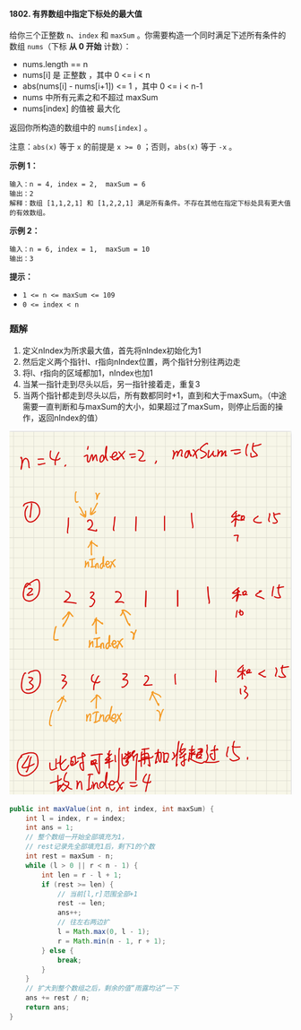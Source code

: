 #### 1802. 有界数组中指定下标处的最大值

给你三个正整数 `n`、`index` 和 `maxSum` 。你需要构造一个同时满足下述所有条件的数组 `nums`（下标 **从 0 开始** 计数）：

* nums.length == n
* nums[i] 是 正整数 ，其中 0 <= i < n
* abs(nums[i] - nums[i+1]) <= 1 ，其中 0 <= i < n-1
* nums 中所有元素之和不超过 maxSum
* nums[index] 的值被 最大化

返回你所构造的数组中的 `nums[index]` 。

注意：`abs(x)` 等于 `x` 的前提是 `x >= 0` ；否则，`abs(x)` 等于 `-x` 。

**示例 1：**

```shell
输入：n = 4, index = 2,  maxSum = 6
输出：2
解释：数组 [1,1,2,1] 和 [1,2,2,1] 满足所有条件。不存在其他在指定下标处具有更大值的有效数组。
```

**示例 2：**

```shell
输入：n = 6, index = 1,  maxSum = 10
输出：3
```

**提示：**

- `1 <= n <= maxSum <= 109`
- `0 <= index < n`

### 题解

1. 定义nIndex为所求最大值，首先将nIndex初始化为1
2. 然后定义两个指针l、r指向nIndex位置，两个指针分别往两边走
3. 将l、r指向的区域都加1，nIndex也加1
4. 当某一指针走到尽头以后，另一指针接着走，重复3
5. 当两个指针都走到尽头以后，所有数都同时+1，直到和大于maxSum。（中途需要一直判断和与maxSum的大小，如果超过了maxSum，则停止后面的操作，返回nIndex的值）

![image.png](./images/有界数组中指定下标处的最大值/1.jpg)

```java
public int maxValue(int n, int index, int maxSum) {
    int l = index, r = index;
    int ans = 1;
    // 整个数组一开始全部填充为1，
    // rest记录先全部填充1后，剩下1的个数
    int rest = maxSum - n;
    while (l > 0 || r < n - 1) {
        int len = r - l + 1;
        if (rest >= len) {
            // 当前[l,r]范围全部+1
            rest -= len;
            ans++;
            // 往左右两边扩
            l = Math.max(0, l - 1);
            r = Math.min(n - 1, r + 1);
        } else {
            break;
        }
    }
    // 扩大到整个数组之后，剩余的值“雨露均沾”一下
    ans += rest / n;
    return ans;
}
```


